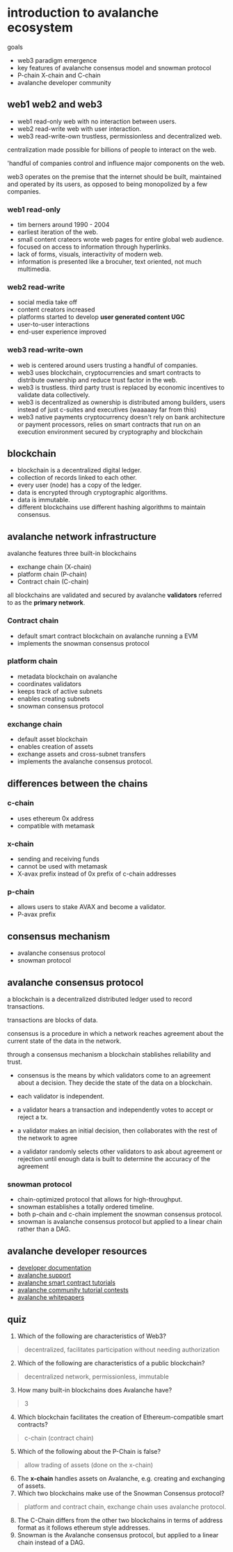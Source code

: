 # introduction to avalanche ecosystem

goals
- web3 paradigm emergence
- key features of avalanche consensus model and snowman protocol
- P-chain X-chain and C-chain
- avalanche developer community

## web1 web2 and web3

- web1 read-only web with no interaction between users.
- web2 read-write web with user interaction.
- web3 read-write-own trustless, permissionless and decentralized web.

centralization made possible for billions of people to interact on the web.

'handful of companies control and influence major components on the web.

web3 operates on the premise that the internet should be built, maintained and operated by its users, as opposed to being monopolized by a few companies.

### web1 read-only

- tim berners around 1990 - 2004
- earliest iteration of the web.
- small content crateors wrote web pages for entire global web audience.
- focused on access to information through hyperlinks.
- lack of forms, visuals, interactivity of modern web.
- information is presented like a brocuher, text oriented, not much multimedia.

### web2 read-write

- social media take off
- content creators increased
- platforms started to develop **user generated content UGC**
- user-to-user interactions
- end-user experience improved

### web3 read-write-own

- web is centered around users trusting a handful of companies.
- web3 uses blockchain, cryptocurrencies and smart contracts to distribute ownership and reduce trust factor in the web.
- web3 is trustless. third party trust is replaced by economic incentives to validate data collectively.
- web3 is decentralized as ownership is distributed among builders, users instead of just c-suites and executives (waaaaay far from this)
- web3 native payments cryptocurrency doesn't rely on bank architecture or payment processors, relies on smart contracts that run on an execution environment secured by cryptography and blockchain

## blockchain

- blockchain is a decentralized digital ledger.
- collection of records linked to each other.
- every user (node) has a copy of the ledger.
- data is encrypted through cryptographic algorithms.
- data is immutable.
- different blockchains use different hashing algorithms to maintain consensus.

## avalanche network infrastructure

avalanche features three built-in blockchains
- exchange chain (X-chain)
- platform chain (P-chain)
- Contract chain (C-chain)

all blockchains are validated and secured by avalanche **validators** referred to as the **primary network**.

### Contract chain 

- default smart contract blockchain on avalanche running a EVM
- implements the snowman consensus protocol

### platform chain

- metadata blockchain on avalanche
- coordinates validators
- keeps track of active subnets
- enables creating subnets
- snowman consensus protocol

### exchange chain

- default asset blockchain
- enables creation of assets
- exchange assets and cross-subnet transfers
- implements the avalanche consensus protocol.

## differences between the chains

### c-chain
- uses ethereum 0x address
- compatible with metamask

### x-chain
- sending and receiving funds
- cannot be used with metamask
- X-avax prefix instead of 0x prefix of c-chain addresses

### p-chain
- allows users to stake AVAX and become a validator.
- P-avax prefix

## consensus mechanism

- avalanche consensus protocol
- snowman protocol

## avalanche consensus protocol

a blockchain is a decentralized distributed ledger used to record transactions.

transactions are blocks of data.

consensus is a procedure in which a network reaches agreement about the current state of the data in the network.

through a consensus mechanism a blockchain stablishes reliability and trust.

- consensus is the means by which validators come to an agreement about a decision. They decide the state of the data on a blockchain.

- each validator is independent. 

- a validator hears a transaction and independently votes to accept or reject a tx.

- a validator makes an initial decision, then collaborates with the rest of the network to agree 

- a validator randomly selects other validators to ask about agreement or rejection until enough data is built to determine the accuracy of the agreement

### snowman protocol

- chain-optimized protocol that allows for high-throughput.
- snowman establishes a totally ordered timeline.
- both p-chain and c-chain implement the snowman consensus protocol.
- snowman is avalanche consensus protocol but applied to a linear chain rather than a DAG.

## avalanche developer resources

- [developer documentation](https://docs.avax.network/)
- [avalanche support](https://support.avax.network/en/)
- [avalanche smart contract tutorials](https://docs.avax.network/dapps/smart-contracts)
- [avalanche community tutorial contests](https://docs.avax.network/community/tutorials-contest/2022)
- [avalanche whitepapers](https://www.avalabs.org/whitepapers)

## quiz

1. Which of the following are characteristics of Web3?
> decentralized, facilitates participation without needing authorization
2. Which of the following are characteristics of a public blockchain?
> decentralized network, permissionless, immutable
3. How many built-in blockchains does Avalanche have?
> 3
4. Which blockchain facilitates the creation of Ethereum-compatible smart contracts?
> c-chain (contract chain)
5. Which of the following about the P-Chain is false?
> allow trading of assets (done on the x-chain)
6. The **x-chain** handles assets on Avalanche, e.g. creating and exchanging of assets.
7. Which two blockchains make use of the Snowman Consensus protocol?
> platform and contract chain, exchange chain uses avalanche protocol.
8. The C-Chain differs from the other two blockchains in terms of address format as it follows ethereum style addresses.
9. Snowman is the Avalanche consensus protocol, but applied to a linear chain instead of a DAG.